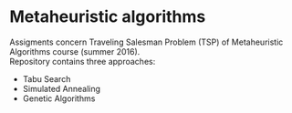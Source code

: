 # Metaheuristic algorithms 
Assigments concern Traveling Salesman Problem (TSP) of Metaheuristic Algorithms course (summer 2016).  
Repository contains three approaches: 
* Tabu Search
* Simulated Annealing
* Genetic Algorithms
 
